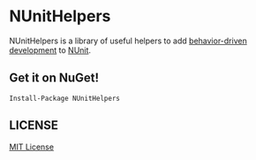 # NUnitHelpers
NUnitHelpers is a library of useful helpers to add [behavior-driven development][bdd] to [NUnit][nunit].

## Get it on NuGet!

    Install-Package NUnitHelpers

## LICENSE
[MIT License][mit]

[bdd]:   http://en.wikipedia.org/wiki/Behavior_Driven_Development
[nunit]: http://nunit.org
[mit]:   https://github.com/martinbuberl/NUnitHelpers/blob/master/LICENSE